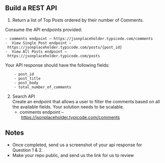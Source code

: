 ## Build a REST API


1. Return a list of Top Posts ordered by their number of Comments. 

Consume the API endpoints provided: 

	- comments endpoint – https://jsonplaceholder.typicode.com/comments
	-  View Single Post endpoint – https://jsonplaceholder.typicode.com/posts/{post_id}
	-  View All Posts endpoint – https://jsonplaceholder.typicode.com/posts
	

Your API response should have the following fields: 

		- post_id 
		- post_title
		- post_body 
		- total_number_of_comments


2. Search API   
Create an endpoint that allows a user to filter the comments based on all the available fields. Your solution needs to be scalable. 
	- comments endpoint – https://jsonplaceholder.typicode.com/comments

## Notes

- Once completed, send us a screenshot of your api response for Question 1 & 2. 
- Make your repo public, and send us the link for us to review
